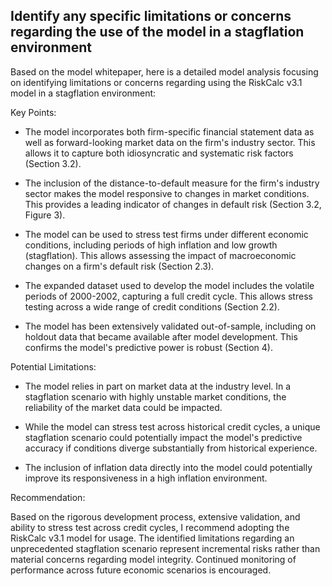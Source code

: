 ## Identify any specific limitations or concerns regarding the use of the model in a stagflation environment
 Based on the model whitepaper, here is a detailed model analysis focusing on identifying limitations or concerns regarding using the RiskCalc v3.1 model in a stagflation environment:

Key Points:

- The model incorporates both firm-specific financial statement data as well as forward-looking market data on the firm's industry sector. This allows it to capture both idiosyncratic and systematic risk factors (Section 3.2).

- The inclusion of the distance-to-default measure for the firm's industry sector makes the model responsive to changes in market conditions. This provides a leading indicator of changes in default risk (Section 3.2, Figure 3).

- The model can be used to stress test firms under different economic conditions, including periods of high inflation and low growth (stagflation). This allows assessing the impact of macroeconomic changes on a firm's default risk (Section 2.3). 

- The expanded dataset used to develop the model includes the volatile periods of 2000-2002, capturing a full credit cycle. This allows stress testing across a wide range of credit conditions (Section 2.2).

- The model has been extensively validated out-of-sample, including on holdout data that became available after model development. This confirms the model's predictive power is robust (Section 4).

Potential Limitations:

- The model relies in part on market data at the industry level. In a stagflation scenario with highly unstable market conditions, the reliability of the market data could be impacted.

- While the model can stress test across historical credit cycles, a unique stagflation scenario could potentially impact the model's predictive accuracy if conditions diverge substantially from historical experience.

- The inclusion of inflation data directly into the model could potentially improve its responsiveness in a high inflation environment.

Recommendation:

Based on the rigorous development process, extensive validation, and ability to stress test across credit cycles, I recommend adopting the RiskCalc v3.1 model for usage. The identified limitations regarding an unprecedented stagflation scenario represent incremental risks rather than material concerns regarding model integrity. Continued monitoring of performance across future economic scenarios is encouraged.